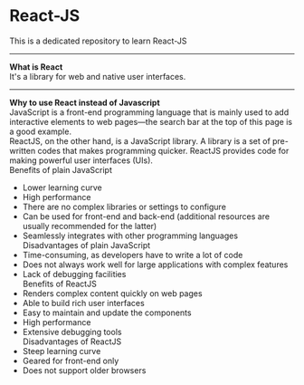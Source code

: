 # React-JS
This is a dedicated repository to learn React-JS

***

**What is React**  
It's a library for web and native user interfaces.

***

**Why to use React instead of Javascript**  
JavaScript is a front-end programming language that is mainly used to add interactive elements to web pages—the search bar at the top of this page is a good example.  
ReactJS, on the other hand, is a JavaScript library.  A library is a set of pre-written codes that makes programming quicker. ReactJS provides code for making powerful user interfaces (UIs).  
Benefits of plain JavaScript  
- Lower learning curve
- High performance
- There are no complex libraries or settings to configure
- Can be used for front-end and back-end (additional resources are usually recommended for the latter)
- Seamlessly integrates with other programming languages  
Disadvantages of plain JavaScript  
- Time-consuming, as developers have to write a lot of code
- Does not always work well for large applications with complex features
- Lack of debugging facilities  
Benefits of ReactJS  
- Renders complex content quickly on web pages
- Able to build rich user interfaces
- Easy to maintain and update the components
- High performance
- Extensive debugging tools  
Disadvantages of ReactJS  
- Steep learning curve
- Geared for front-end only
- Does not support older browsers  